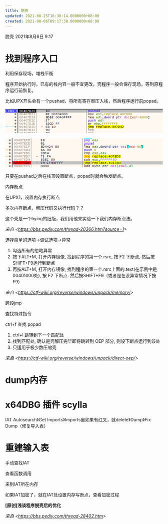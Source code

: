 ```yaml
---
title: 脱壳
updated: 2021-08-25T16:38:14.0000000+08:00
created: 2021-08-06T09:17:38.0000000+08:00
---
```


脱壳
2021年8月6日
9:17

# 找到程序入口
利用保存现场，堆栈平衡

程序开始执行时，已有的栈内容一般不宜更改，壳程序一般会保存现场，等到原程序运行前恢复。

比如UPX开头会有一个pushad，将所有寄存器压入栈，然后程序运行前popad。

![image1](../../../resources/image1-88.png)

![image2](../../../resources/image2-54.png)

只要在pushad之后在栈顶设置断点，popad时就会触发断点。

内存断点

在UPX1，设置内存执行断点

多次内存断点，解压代码又执行代码？？

这个壳是一个hying的旧版，我们用他来实验一下我们内存断点法。

*来自 \<<https://bbs.pediy.com/thread-20366.htm?source=1>\>*

选择菜单的选项-\>调试选项-\>异常
1.  勾选所有的忽略异常
2.  按下ALT+M, 打开内存镜像, 找到程序的第一个.rsrc, 按 F2 下断点, 然后按SHIFT+F9运行到断点
3.  再按ALT+M, 打开内存镜像, 找到程序的第一个.rsrc上面的.text(在示例中是00401000处), 按 F2 下断点. 然后按SHIFT+F9（或者是在没异常情况下按 F9）

*来自 \<<https://ctf-wiki.org/reverse/windows/unpack/memory/>\>*

跨段jmp

查找特殊指令

ctrl+f 查找 popad
1.  ctrl+l 跳转到下一个匹配处
2.  找到匹配处, 确认是壳解压完毕即将跳转到 OEP 部分, 则设下断点运行到该处
3.  只适用于极少数压缩壳

*来自 \<<https://ctf-wiki.org/reverse/windows/unpack/direct-oep/>\>*

# dump内存
# x64DBG 插件 scylla
IAT Autosearch》Get Imports》Imports里如果有红叉，就delete》Dump》Fix Dump（修复导入表）

# 重建输入表
手动查找IAT

查看函数调用

来到IAT所在内存

如果IAT加密了，就在IAT处设置内存写断点，查看加密过程

**\[原创\]浅谈程序脱壳后的优化**

*来自 \<<https://bbs.pediy.com/thread-28402.htm>\>*

